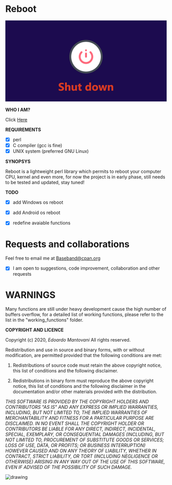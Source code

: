 Reboot
=======================================================================================================

![image of linux_boot](./linux-shutdown-command.jpg)

**WHO I AM?**

Click [Here](https://github.com/Baseband-processor/Baseband-processor)

**REQUIREMENTS**

- [x] perl 
- [x] C compiler (gcc is fine)
- [x] UNIX system (preferred GNU Linux) 

**SYNOPSYS**

Reboot is a lightweight perl library which permits to reboot your computer CPU, kernel and even more,
for now the project is in early phase, still needs to be tested and updated,
stay tuned!

**TODO**

-[x] add Windows os reboot
-[x] add Android os reboot
-[x] redefine avaiable functions


Requests and collaborations
====================================
Feel free to email me at <Baseband@cpan.org>
- [x] I am open to suggestions, code improvement, collaboration and other requests



WARNINGS
======================

Many functions are still under heavy development cause the high number of buffers overflow,
for a detailed list of working functions, please refer to the list in the "working_functions" folder.

**COPYRIGHT AND LICENCE**

Copyright (c) 2020, *Edoardo Mantovani*
All rights reserved.

Redistribution and use in source and binary forms, with or without
modification, are permitted provided that the following conditions are met:

1. Redistributions of source code must retain the above copyright notice, this
   list of conditions and the following disclaimer.

2. Redistributions in binary form must reproduce the above copyright notice,
   this list of conditions and the following disclaimer in the documentation
   and/or other materials provided with the distribution.

_THIS SOFTWARE IS PROVIDED BY THE COPYRIGHT HOLDERS AND CONTRIBUTORS "AS IS"
AND ANY EXPRESS OR IMPLIED WARRANTIES, INCLUDING, BUT NOT LIMITED TO, THE
IMPLIED WARRANTIES OF MERCHANTABILITY AND FITNESS FOR A PARTICULAR PURPOSE ARE
DISCLAIMED. IN NO EVENT SHALL THE COPYRIGHT HOLDER OR CONTRIBUTORS BE LIABLE
FOR ANY DIRECT, INDIRECT, INCIDENTAL, SPECIAL, EXEMPLARY, OR CONSEQUENTIAL
DAMAGES (INCLUDING, BUT NOT LIMITED TO, PROCUREMENT OF SUBSTITUTE GOODS OR
SERVICES; LOSS OF USE, DATA, OR PROFITS; OR BUSINESS INTERRUPTION) HOWEVER
CAUSED AND ON ANY THEORY OF LIABILITY, WHETHER IN CONTRACT, STRICT LIABILITY,
OR TORT (INCLUDING NEGLIGENCE OR OTHERWISE) ARISING IN ANY WAY OUT OF THE USE
OF THIS SOFTWARE, EVEN IF ADVISED OF THE POSSIBILITY OF SUCH DAMAGE._

<img src="https://cdn.pling.com/img/9/1/7/c/93cbd68c090416ae01c9a22565e36182ff7a.gif" alt="drawing"  width="1500" height="250"/>
